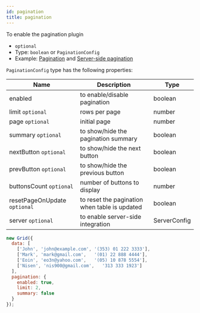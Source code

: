 ```yaml
---
id: pagination
title: pagination 
---
```


To enable the pagination plugin

 - `optional`
 - Type: `boolean` or `PaginationConfig`
 - Example: [Pagination](./examples/pagination.md) and [Server-side pagination](./examples/server-side-pagination.md)

`PaginationConfig` type has the following properties:

<div className="full-width">

| Name                         | Description                                   |  Type         |
|------------------------------|-----------------------------------------------|---------------|
| enabled                      | to enable/disable pagination                  | boolean       |
| limit `optional`             | rows per page                                 | number        |
| page `optional`              | initial page                                  | number        |
| summary `optional`           | to show/hide the pagination summary           | boolean       |
| nextButton `optional`        | to show/hide the next button                  | boolean       |
| prevButton `optional`        | to show/hide the previous button              | boolean       |
| buttonsCount `optional`      | number of buttons to display                  | number        |
| resetPageOnUpdate `optional` | to reset the pagination when table is updated | boolean       |
| server `optional`            | to enable server-side integration             | ServerConfig  |

</div>

```js
new Grid({
  data: [
    ['John', 'john@example.com', '(353) 01 222 3333'],
    ['Mark', 'mark@gmail.com',   '(01) 22 888 4444'],
    ['Eoin', 'eo3n@yahoo.com',   '(05) 10 878 5554'],
    ['Nisen', 'nis900@gmail.com',   '313 333 1923']
  ],
  pagination: {
    enabled: true,
    limit: 2,
    summary: false
  }
});
```
